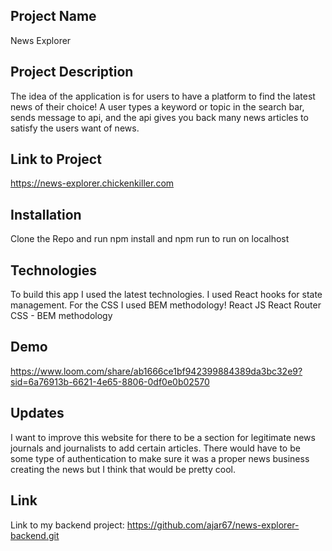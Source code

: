 ## Project Name
News Explorer

## Project Description
The idea of the application is for users to have a platform to find the latest news of their choice! A user types a keyword or topic in the search bar, sends message to api, and the api gives you back many news articles to satisfy the users want of news. 

## Link to Project
https://news-explorer.chickenkiller.com

## Installation
Clone the Repo and run npm install and npm run to run on localhost

## Technologies
To build this app I used the latest technologies. I used React hooks for state management. For the CSS I used BEM methodology!
React JS
React Router
CSS - BEM methodology

## Demo
https://www.loom.com/share/ab1666ce1bf942399884389da3bc32e9?sid=6a76913b-6621-4e65-8806-0df0e0b02570

## Updates
I want to improve this website for there to be a section for legitimate news journals and journalists to add certain articles. There would have to be some type of authentication to make sure it was a proper news business creating the news but I think that would be pretty cool.

## Link
Link to my backend project: https://github.com/ajar67/news-explorer-backend.git
